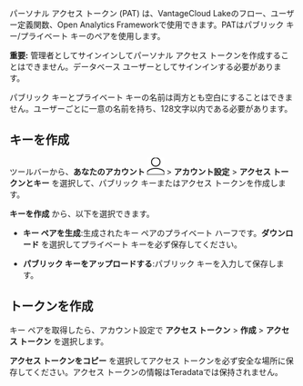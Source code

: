パーソナル アクセス トークン (PAT) は、VantageCloud Lakeのフロー、ユーザー定義関数、Open Analytics Frameworkで使用できます。PATはパブリック キー/プライベート キーのペアを使用します。

**重要:** 管理者としてサインインしてパーソナル アクセス トークンを作成することはできません。データベース ユーザーとしてサインインする必要があります。

パブリック キーとプライベート キーの名前は両方とも空白にすることはできません。ユーザーごとに一意の名前を持ち、128文字以内である必要があります。

キーを作成
----------

ツールバーから、**あなたのアカウント** ![Person](Images/mci1652327190262.svg) \> **アカウント設定** \> **アクセス トークンとキー** を選択して、パブリック キーまたはアクセス トークンを作成します。

**キーを作成** から、以下を選択できます。

-   **キー ペアを生成**:生成されたキー ペアのプライベート ハーフです。**ダウンロード** を選択してプライベート キーを必ず保存してください。

-   **パブリック キーをアップロードする**:パブリック キーを入力して保存します。

トークンを作成
--------------

キー ペアを取得したら、アカウント設定で **アクセス トークン** \> **作成** \> **アクセス トークン** を選択します。

**アクセス トークンをコピー** を選択してアクセス トークンを必ず安全な場所に保存してください。アクセス トークンの情報はTeradataでは保持されません。
